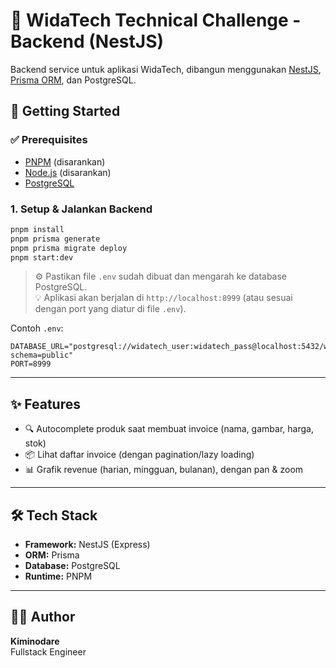 # 🧾 WidaTech Technical Challenge - Backend (NestJS)

Backend service untuk aplikasi WidaTech, dibangun menggunakan [NestJS](https://nestjs.com/), [Prisma ORM](https://www.prisma.io/), dan PostgreSQL.

## 🚀 Getting Started

### ✅ Prerequisites

- [PNPM](https://pnpm.io/) (disarankan)
- [Node.js](https://nodejs.org/) (disarankan)
- [PostgreSQL](https://www.postgresql.org/)

### 1. Setup & Jalankan Backend

```bash
pnpm install
pnpm prisma generate
pnpm prisma migrate deploy
pnpm start:dev
```

> ⚙️ Pastikan file `.env` sudah dibuat dan mengarah ke database PostgreSQL.  
> 💡 Aplikasi akan berjalan di `http://localhost:8999` (atau sesuai dengan port yang diatur di file `.env`).

Contoh `.env`:
```
DATABASE_URL="postgresql://widatech_user:widatech_pass@localhost:5432/widatech_test?schema=public"
PORT=8999
```

---

## ✨ Features

- 🔍 Autocomplete produk saat membuat invoice (nama, gambar, harga, stok)
- 📦 Lihat daftar invoice (dengan pagination/lazy loading)
- 📊 Grafik revenue (harian, mingguan, bulanan), dengan pan & zoom

---

## 🛠 Tech Stack

- **Framework:** NestJS (Express)
- **ORM:** Prisma
- **Database:** PostgreSQL
- **Runtime:** PNPM

---

## 👨‍💻 Author

**Kiminodare**  
Fullstack Engineer
